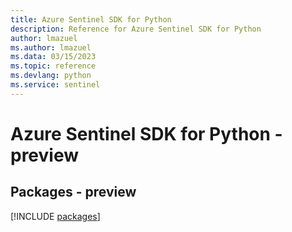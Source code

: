 ```yaml
---
title: Azure Sentinel SDK for Python
description: Reference for Azure Sentinel SDK for Python
author: lmazuel
ms.author: lmazuel
ms.data: 03/15/2023
ms.topic: reference
ms.devlang: python
ms.service: sentinel
---
```

# Azure Sentinel SDK for Python - preview
## Packages - preview
[!INCLUDE [packages](sentinel-index.md)]